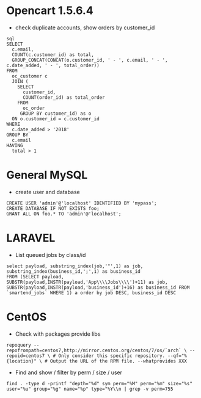 Opencart 1.5.6.4
================

* check duplicate accounts, show orders by customer_id

```
sql
SELECT 
  c.email, 
  COUNT(c.customer_id) as total, 
  GROUP_CONCAT(CONCAT(o.customer_id, ' - ', c.email, ' - ', c.date_added, ' - ', total_order)) 
FROM 
  oc_customer c 
  JOIN (
    SELECT 
      customer_id, 
      COUNT(order_id) as total_order 
    FROM 
      oc_order 
     GROUP BY customer_id) as o 
  ON o.customer_id = c.customer_id 
WHERE 
  c.date_added > '2018' 
GROUP BY 
  c.email 
HAVING 
  total > 1
```


General MySQL
=============

* create user and database

```
CREATE USER 'admin'@'localhost' IDENTIFIED BY 'mypass';
CREATE DATABASE IF NOT EXISTS foo;
GRANT ALL ON foo.* TO 'admin'@'localhost';
```

LARAVEL
=======

* List queued jobs by class/id

```
select payload, substring_index(job,'"',1) as job, substring_index(business_id,';',1) as business_id
FROM (SELECT payload, SUBSTR(payload,INSTR(payload,'App\\\\Jobs\\\\')+11) as job, SUBSTR(payload,INSTR(payload,'business_id')+16) as business_id FROM `smartend_jobs` WHERE 1) a order by job DESC, business_id DESC
```
CentOS
======

* Check with packages provide libs

```
repoquery --repofrompath=centos7,http://mirror.centos.org/centos/7/os/`arch` \ --repoid=centos7 \ # Only consider this specific repository. --qf="%{location}" \ # Output the URL of the RPM file. --whatprovides XXX
```

* Find and show / filter by perm / size /  user

```
find . -type d -printf "depth="%d" sym perm="%M" perm="%m" size="%s" user="%u" group="%g" name="%p" type="%Y\\n | grep -v perm=755
```
